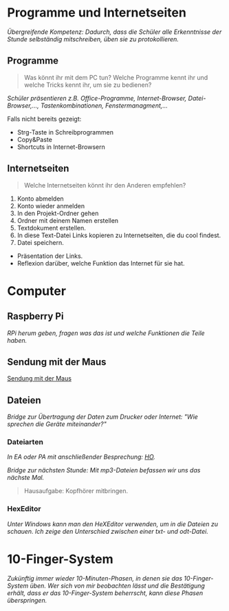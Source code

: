 # Programme und Internetseiten
*Übergreifende Kompetenz: Dadurch, dass die Schüler alle Erkenntnisse der Stunde selbständig mitschreiben, üben sie zu protokollieren.*


## Programme
> Was könnt ihr mit dem PC tun? Welche Programme kennt ihr und welche Tricks kennt ihr, um sie zu bedienen?

*Schüler präsentieren z.B. Office-Programme, Internet-Browser, Datei-Browser,..., Tastenkombinationen, Fenstermanagment,...*

Falls nicht bereits gezeigt:
* Strg-Taste in Schreibprogrammen
* Copy&Paste
* Shortcuts in Internet-Browsern

## Internetseiten
> Welche Internetseiten könnt ihr den Anderen empfehlen?

1. Konto abmelden
2. Konto wieder anmelden
3. In den Projekt-Ordner gehen
4. Ordner mit deinem Namen erstellen
5. Textdokument erstellen.
6. In diese Text-Datei Links kopieren zu Internetseiten, die du cool findest.
7. Datei speichern.


* Präsentation der Links.
* Reflexion darüber, welche Funktion das Internet für sie hat.

# Computer

## Raspberry Pi
*RPi herum geben, fragen was das ist und welche Funktionen die Teile haben.*

## Sendung mit der Maus
[Sendung mit der Maus](https://www.youtube.com/watch?v=5PJZz04JGjs)

## Dateien
*Bridge zur Übertragung der Daten zum Drucker oder Internet: "Wie sprechen die Geräte miteinander?"*

### Dateiarten
*In EA oder PA mit anschließender Besprechung: [HO](Hardware_Software_Datei-Endungen.md).*

*Bridge zur nächsten Stunde: Mit mp3-Dateien befassen wir uns das nächste Mal.*
> Hausaufgabe: Kopfhörer mitbringen.

### HexEditor
*Unter Windows kann man den HeXEditor verwenden, um in die Dateien zu schauen. Ich zeige den Unterschied zwischen einer txt- und odt-Datei.*

# 10-Finger-System
*Zukünftig immer wieder 10-Minuten-Phasen, in denen sie das 10-Finger-System üben. Wer sich von mir beobachten lässt und die Bestätigung erhält, dass er das 10-Finger-System beherrscht, kann diese Phasen überspringen.*




